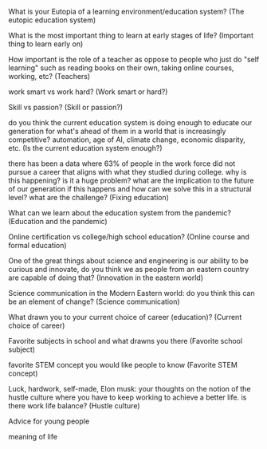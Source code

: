 What is your Eutopia of a learning environment/education system? (The eutopic education system)
 
What is the most important thing to learn at early stages of life? (Important thing to learn early on)

How important is the role of a teacher as oppose to people who just do "self learning" such as reading books on their own, taking online courses, working, etc? (Teachers)

work smart vs work hard? (Work smart or hard?)

Skill vs passion? (Skill or passion?)

do you think the current education system is doing enough to educate our generation for what's ahead of them in a world that is increasingly competitive? automation, age of AI, climate change, economic disparity, etc. (Is the current education system enough?)

there has been a data where 63% of people in the work force did not pursue a career that aligns with what they studied during college. why is this happening? is it a huge problem? what are the implication to the future of our generation if this happens and how can we solve this in a structural level? what are the challenge? (Fixing education)

What can we learn about the education system from the pandemic? (Education and the pandemic)

Online certification vs college/high school education? (Online course and formal education)

One of the great things about science and engineering is our ability to be curious and innovate, do you think we as people from an eastern country are capable of doing that? (Innovation in the eastern world)

Science communication in the Modern Eastern world: do you think this can be an element of change? (Science communication)

What drawn you to your current choice of career (education)? (Current choice of career)

Favorite subjects in school and what drawns you there (Favorite school subject)

favorite STEM concept you would like people to know
(Favorite STEM concept)

Luck, hardwork, self-made, Elon musk: your thoughts on the notion of the hustle culture where you have to keep working to achieve a better life. is there work life balance? (Hustle culture)

Advice for young people

meaning of life
